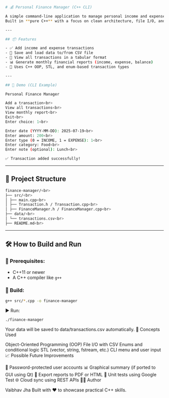```bash
# 💰 Personal Finance Manager (C++ CLI)

A simple command-line application to manage personal income and expenses.  
Built in **pure C++** with a focus on clean architecture, file I/O, and OOP principles.

---

## 📦 Features

- ✅ Add income and expense transactions
- 📂 Save and load data to/from CSV file
- 🔎 View all transactions in a tabular format
- 📊 Generate monthly financial reports (income, expense, balance)
- 🧠 Uses C++ OOP, STL, and enum-based transaction types

---

## 📸 Demo (CLI Example)

Personal Finance Manager

Add a transaction<br>
View all transactions<br>
View monthly report<br>
Exit<br>
Enter choice: 1<br>

Enter date (YYYY-MM-DD): 2025-07-19<br>
Enter amount: 200<br>
Enter type (0 = INCOME, 1 = EXPENSE): 1<br>
Enter category: Food<br>
Enter note (optional): Lunch<br>

✅ Transaction added successfully!
```
---

## 🧱 Project Structure

```bash
finance-manager/<br>
├── src/<br>
│ ├── main.cpp<br>
│ ├── Transaction.h / Transaction.cpp<br>
│ ├── FinanceManager.h / FinanceManager.cpp<br>
├── data/<br>
│ └── transactions.csv<br>
├── README.md<br>
```
---

## 🛠️ How to Build and Run

### 📌 Prerequisites:

- C++11 or newer
- A C++ compiler like `g++`

### 🔧 Build:

```bash
g++ src/*.cpp -o finance-manager
```
▶️ Run:
```bash
./finance-manager
```
Your data will be saved to data/transactions.csv automatically.
🧠 Concepts Used

Object-Oriented Programming (OOP)
File I/O with CSV
Enums and conditional logic
STL (vector, string, fstream, etc.)
CLI menu and user input
📈 Possible Future Improvements

🔐 Password-protected user accounts
📊 Graphical summary (if ported to GUI using Qt)
📁 Export reports to PDF or HTML
🧪 Unit tests using Google Test
🌐 Cloud sync using REST APIs
👨‍💻 Author

Vaibhav Jha
Built with ❤️ to showcase practical C++ skills.
